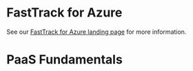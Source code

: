 # FastTrack for Azure

See our [FastTrack for Azure landing page](https://github.com/Azure/FastTrackForAzure) for more information.


# PaaS Fundamentals